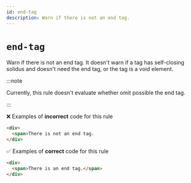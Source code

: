 ```yaml
---
id: end-tag
description: Warn if there is not an end tag.
---
```


# `end-tag`

Warn if there is not an end tag. It doesn't warn if a tag has self-closing solidus and doesn't need the end tag, or the tag is a void element.

:::note

Currently, this rule doesn't evaluate whether omit possible the end tag.

:::

❌ Examples of **incorrect** code for this rule

```html
<div>
  <span>There is not an end tag.
</div>
```

✅ Examples of **correct** code for this rule

```html
<div>
  <span>There is an end tag.</span>
</div>
```
